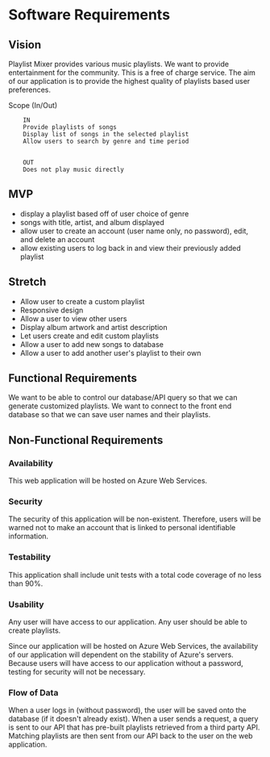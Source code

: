 # Software Requirements
## Vision
Playlist Mixer provides various music playlists. We want to provide entertainment for the community. This is a free of charge service. The aim of our application is to provide the highest quality of playlists based user preferences.

Scope (In/Out)

        IN
        Provide playlists of songs
        Display list of songs in the selected playlist
        Allow users to search by genre and time period
        
        
        OUT
        Does not play music directly

## MVP
- display a playlist based off of user choice of genre
- songs with title, artist, and album displayed
- allow user to create an account (user name only, no password), edit, and delete an account
- allow existing users to log back in and view their previously added playlist

## Stretch
- Allow user to create a custom playlist
- Responsive design
- Allow a user to view other users
- Display album artwork and artist description
- Let users create and edit custom playlists
- Allow a user to add new songs to database
- Allow a user to add another user's playlist to their own

## Functional Requirements
We want to be able to control our database/API query so that we can 
generate customized playlists. We want to connect to the front end database 
so that we can save user names and their playlists.

## Non-Functional Requirements

### Availability
This web application will be hosted on Azure Web Services.

### Security
The security of this application will be non-existent. Therefore, users will be warned not to make an account that is linked to personal identifiable information.

### Testability
This application shall include unit tests with a total code coverage of no less than 90%.

### Usability
Any user will have access to our application. Any user should be able to create playlists.

Since our application will be hosted on Azure Web Services, the availability of our application will dependent on the stability of Azure's servers. Because users will have access to our application without a password, testing for security will not be necessary.

### Flow of Data
When a user logs in (without password), the user will be saved onto the database (if it doesn't already exist). When a user sends a request, a query is sent to our API that has pre-built playlists retrieved from a third party API. Matching playlists are then sent from our API back to the user on the web application.
